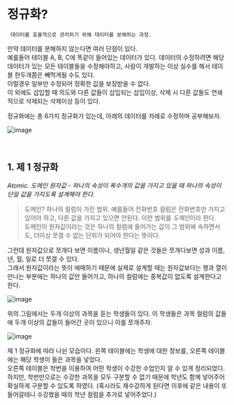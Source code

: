 # 정규화?

 ` 데이터를 효율적으로 관리하기 위해 데이터를 분해하는 과정.`

만약 데이터를 분해하지 않는다면 여러 단점이 있다.<br>
예를들어 테이블 A, B, C에 똑같이 들어있는 데이터가 있다. 데이터의 수정하려면 해당 데이터가 있는 모든 테이블들을 수정해야하고, 사람이 개발하는 이상 실수를 해서 테이블 한두개쯤은 빼먹게될 수도 있다.<br>
이럴경우 일부만 수정되어 정확한 값을 보장받을 수 없다.<br>
이 외에도 삽입할 때 의도와 다른 값들이 삽입되는 삽입이상, 삭제 시 다른 값들도 연쇄적으로 삭제되는 삭제이상 등이 있다.

정규화에는 총 6가지 정규화가 있는데, 아래의 데이터를 차례로 수정하며 공부해보자.

![image](https://user-images.githubusercontent.com/53729311/112857835-3c1ac100-90ec-11eb-8aed-51abcfa6ce3c.png)

<br>

## 1. 제 1 정규화

*Atomic. 도메인 원자값 - 하나의 속성이 복수개의 값을 가지고 있을 때 하나의 속성이 단일 값을 가지도록 설계해야 한다.*<br>
> 도메인? 하나의 컬럼이 가진 범위. 예를들어 전화번호 컬럼은 전화번호만 가지고 있어야 하고, 다른 값을 가지고 있으면 안된다. 이런 범위를 *도메인*이라 한다.<br>
도메인이 원자값이라는 것은 하나의 컬럼에 들어가는 값이 그 범위에 속하면서도, 더이상 쪼갤 수 없는 단위가 되어야 한다는 뜻이다.

그런데 원자값으로 쪼개다 보면 이름이나, 생년월일 같은 것들은 쪼개다보면 성과 이름, 년, 월, 일로 더 쪼갤 수 있다.<br>
그래서 원자값이라는 뜻이 애매하기 때문에 실제로 설계할 때는 원자값보다는 행과 열이 만나는 부분에는 하나의 값만 들어가고, 하나의 컬럼에는 중복값이 없도록 설계한다고 한다.

![image](https://user-images.githubusercontent.com/53729311/112857835-3c1ac100-90ec-11eb-8aed-51abcfa6ce3c.png)

위의 그림에서는 두개 이상의 과목을 듣는 학생들이 있다. 이 학생들은 과목 컬럼의 값들에 두개 이상의 값들이 들어간 곳이 있으니 이를 쪼개주자.

![image](https://user-images.githubusercontent.com/53729311/112860931-468a8a00-90ef-11eb-9088-42dcd2730d86.png)

제 1 정규화에 따라 나뉜 모습이다. 왼쪽 테이블에는 학생에 대한 정보를, 오른쪽 테이블에는 해당 학생이 들은 과목을 넣었다.<br>
오른쪽 테이블은 학번을 이용하여 어떤 학생이 수강한 수업인지 알 수 있게 정리되었다. 하지만, 학번만으로는 수강한 과목을 모두 구분할 수 없기 때문에 학년도 함께 넣어주어 확실하게 구분할 수 있도록 하였다.
(혹시라도 재수강하게 된다면 이후에 같은 내용이 또 들어갈테니 수강했을 때의 학년 컬럼을 추가로 넣어주었다.)

